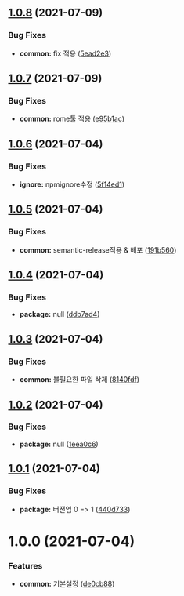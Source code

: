 ## [1.0.8](https://github.com/jl917/webpack-plugin-runtime-assets/compare/v1.0.7...v1.0.8) (2021-07-09)


### Bug Fixes

* **common:** fix 적용 ([5ead2e3](https://github.com/jl917/webpack-plugin-runtime-assets/commit/5ead2e36aa51a98d7d90398a8a22b648d374ab17))

## [1.0.7](https://github.com/jl917/webpack-plugin-runtime-assets/compare/v1.0.6...v1.0.7) (2021-07-09)


### Bug Fixes

* **common:** rome툴 적용 ([e95b1ac](https://github.com/jl917/webpack-plugin-runtime-assets/commit/e95b1ac69819071373fc906b18154aa65ebf0721))

## [1.0.6](https://github.com/jl917/webpack-plugin-runtime-assets/compare/v1.0.5...v1.0.6) (2021-07-04)


### Bug Fixes

* **ignore:** npmignore수정 ([5f14ed1](https://github.com/jl917/webpack-plugin-runtime-assets/commit/5f14ed1387a8fdf7f0bfc0d0145d856589d02432))

## [1.0.5](https://github.com/jl917/webpack-plugin-runtime-assets/compare/v1.0.4...v1.0.5) (2021-07-04)


### Bug Fixes

* **common:** semantic-release적용 & 배포 ([191b560](https://github.com/jl917/webpack-plugin-runtime-assets/commit/191b5600114f434749aed969654cd17b65618cb3))

## [1.0.4](https://github.com/jl917/webpack-plugin-runtime-assets/compare/v1.0.3...v1.0.4) (2021-07-04)


### Bug Fixes

* **package:** null ([ddb7ad4](https://github.com/jl917/webpack-plugin-runtime-assets/commit/ddb7ad4085242bb20253fb282de3f0a131b737d4))

## [1.0.3](https://github.com/jl917/webpack-plugin-runtime-assets/compare/v1.0.2...v1.0.3) (2021-07-04)


### Bug Fixes

* **common:** 불필요한 파일 삭제 ([8140fdf](https://github.com/jl917/webpack-plugin-runtime-assets/commit/8140fdfca865fb5055512640353f1dca65ea8f89))

## [1.0.2](https://github.com/jl917/webpack-plugin-runtime-assets/compare/v1.0.1...v1.0.2) (2021-07-04)


### Bug Fixes

* **package:** null ([1eea0c6](https://github.com/jl917/webpack-plugin-runtime-assets/commit/1eea0c6cf6c049c69c2448688677eef0c4113c26))

## [1.0.1](https://github.com/jl917/webpack-plugin-runtime-assets/compare/v1.0.0...v1.0.1) (2021-07-04)


### Bug Fixes

* **package:** 버전업 0 => 1 ([440d733](https://github.com/jl917/webpack-plugin-runtime-assets/commit/440d7333ba5053838fc2c8efd599e62fddb641b7))

# 1.0.0 (2021-07-04)


### Features

* **common:** 기본설정 ([de0cb88](https://github.com/jl917/webpack-plugin-runtime-assets/commit/de0cb8802b0efdf4ddf7927e0c603452e4fe4afa))
